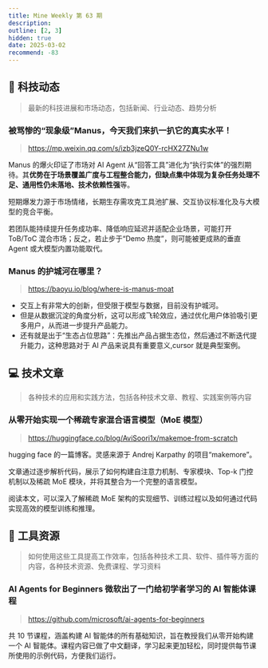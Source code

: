 ```yaml
---
title: Mine Weekly 第 63 期
description:
outline: [2, 3]
hidden: true
date: 2025-03-02
recommend: -83
---
```


## 🚀 科技动态

> 最新的科技进展和市场动态，包括新闻、行业动态、趋势分析

### 被骂惨的“现象级”Manus，今天我们来扒一扒它的真实水平！

> https://mp.weixin.qq.com/s/izb3jzeQ0Y-rcHX27ZNu1w

Manus 的爆火印证了市场对 AI Agent 从“回答工具”进化为“执行实体”的强烈期待。其**优势在于场景覆盖广度与工程整合能力，但缺点集中体现为复杂任务处理不足、通用性仍未落地、技术依赖性强**等。

短期爆发力源于市场情绪，长期生存需攻克工具池扩展、交互协议标准化及与大模型的竞合平衡。

若团队能持续提升任务成功率、降低响应延迟并适配企业场景，可能打开 ToB/ToC 混合市场；反之，若止步于“Demo 热度”，则可能被更成熟的垂直 Agent 或大模型内置功能取代。

### Manus 的护城河在哪里？

> https://baoyu.io/blog/where-is-manus-moat

- 交互上有非常大的创新，但受限于模型与数据，目前没有护城河。
- 但是从数据沉淀的角度分析，这可以形成飞轮效应，通过优化用户体验吸引更多用户，从而进一步提升产品能力。
- 还有就是出于“生态占位思路”：先推出产品占据生态位，然后通过不断迭代提升能力，这种思路对于 AI 产品来说具有重要意义,cursor 就是典型案例。

## 💻 技术文章

> 各种技术的应用和实践方法，包括各种技术文章、教程、实践案例等内容

### 从零开始实现一个稀疏专家混合语言模型（MoE 模型）

> https://huggingface.co/blog/AviSoori1x/makemoe-from-scratch

hugging face 的一篇博客。灵感来源于 Andrej Karpathy 的项目“makemore”。

文章通过逐步解析代码，展示了如何构建自注意力机制、专家模块、Top-k 门控机制以及稀疏 MoE 模块，并将其整合为一个完整的语言模型。

阅读本文，可以深入了解稀疏 MoE 架构的实现细节、训练过程以及如何通过代码实现高效的模型训练和推理。

## 🔧 工具资源

> 如何使用这些工具提高工作效率，包括各种技术工具、软件、插件等方面的内容，各种技术资源、免费课程、学习资料

### AI Agents for Beginners 微软出了一门给初学者学习的 AI 智能体课程

> https://github.com/microsoft/ai-agents-for-beginners

共 10 节课程，涵盖构建 AI 智能体的所有基础知识，旨在教授我们从零开始构建一个 AI 智能体。课程内容已做了中文翻译，学习起来更加轻松，同时提供每节课所使用的示例代码，方便我们运行。
